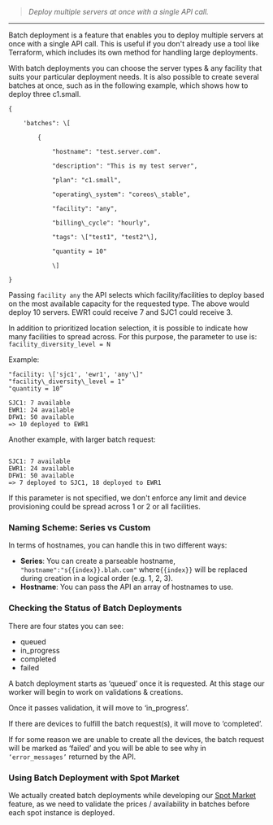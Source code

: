 > _Deploy multiple servers at once with a single API call._

* * *

Batch deployment is a feature that enables you to deploy multiple servers at once with a single API call.   This is useful if you don't already use a tool like Terraform, which includes its own method for handling large deployments.

With batch deployments you can choose the server types & any facility that suits your particular deployment needs.  It is also possible to create several batches at once, such as in the following example, which shows how to deploy three c1.small.

```
{ 

    'batches": \[

        {

            "hostname": "test.server.com".

            "description": "This is my test server",

            "plan": "c1.small",

            "operating\_system": "coreos\_stable",

            "facility": "any",

            "billing\_cycle": "hourly",

            "tags": \["test1", "test2"\],

            "quantity = 10"

            \]

}
```
Passing `facility any` the API selects which facility/facilities to deploy based on the most available capacity for the requested type. The above would deploy 10 servers. EWR1 could receive 7 and SJC1 could receive 3. 

In addition to prioritized location selection, it is possible to indicate how many facilities to spread across. For this purpose, the parameter to use is: `facility_diversity_level = N` 

Example: 

```
"facility: \['sjc1', 'ewr1', 'any'\]"
"facility\_diversity\_level = 1"
"quantity = 10”

SJC1: 7 available
EWR1: 24 available
DFW1: 50 available
=> 10 deployed to EWR1
```
  

Another example, with larger batch request: 

```"facility\_diversity\_level = 2" with "quantity = 25"

SJC1: 7 available
EWR1: 24 available
DFW1: 50 available
=> 7 deployed to SJC1, 18 deployed to EWR1
```

If this parameter is not specified, we don't enforce any limit and device provisioning could be spread across 1 or 2 or all facilities.

### **Naming Scheme: Series vs Custom**

In terms of hostnames, you can handle this in two different ways:

*   **Series**:  You can create a parseable hostname, `"hostname":"s{{index}}.blah.com"`  where`{{index}}`  will be replaced during creation in a logical order (e.g. 1, 2, 3).
*   **Hostname**: You can pass the API an array of hostnames to use.


### **Checking the Status of Batch Deployments**

There are four states you can see: 

*   queued
*   in\_progress
*   completed
*   failed 

A batch deployment starts as ‘queued’ once it is requested.  At this stage our worker will begin to work on validations & creations. 

Once it passes validation, it will move to ‘in\_progress’.  

If there are devices to fulfill the batch request(s), it will move to ‘completed’. 

If for some reason we are unable to create all the devices, the batch request will be marked as ‘failed’ and you will be able to see why in `‘error_messages’`  returned by the API.

###   

### **Using Batch Deployment with Spot Market**

We actually created batch deployments while developing our [Spot Market](https://support.packet.com/kb/articles/spot-market) feature, as we need to validate the prices / availability in batches before each spot instance is deployed.
